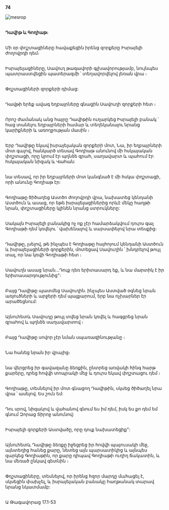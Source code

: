 **74**

![mesrop](https://volamar.ru/audio_video/foto/01/detbible/B160.BMP)

\
**Դավիթ և Գողիաթ:**

\
Մի օր փղշտացիները հավաքեցին իրենց զորքերը Իսրայելի ժողովրդի դեմ։

\
Իսրայելացիները, Սավուղ թագավորի գլխավորությամբ, նույնպես պատրաստվեցին պատերազմի ՝ տեղավորվելով լեռան վրա ։

\
Փղշտացիների զորքերի դիմաց:

\
Դավթի երեք ավագ եղբայրները գնացին Սավուղի զորքերի հետ ։

\
Որոշ ժամանակ անց հայրը Դավիթին ուղարկեց Իսրայելի բանակ ՝ հաց տանելու եղբայրների համար և տեղեկանալու նրանց կարիքների և առողջության մասին ։

\
Երբ Դավիթը եկավ իսրայելական զորքերի մոտ, Նա, իր եղբայրների մոտ գալով, հանկարծ տեսավ Գողիաթ անունով մի հսկայական փղշտացի, որը կրում էր պղնձե զրահ, սաղավարտ և պահում էր հսկայական նիզակ և Վահան:

\
նա տեսավ, որ իր եղբայրների մոտ կանգնած է մի հսկա փղշտացի, որի անունը Գողիաթ էր:

\
Գողիաթը ծիծաղեց Աստծո ժողովրդի վրա, նախատեց կենդանի Աստծուն և ասաց, որ եթե իսրայելացիներից որևէ մեկը հաղթի նրան, փղշտացիները կլինեն նրանց ստրուկները:

\
Սակայն Իսրայելի բանակից ոչ ոք չէր համարձակվում դուրս գալ Գողիաթի դեմ կռվելու ՝ վախենալով և սարսափելով նրա տեսքից։

\
Դավիթը, լսելով, թե ինչպես է Գողիաթը հայհոյում կենդանի Աստծուն և իսրայելացիների զորքերին, մոտեցավ Սավուղին ՝ խնդրելով թույլ տալ, որ նա կռվի Գողիաթի հետ ։

\
Սավուղն ասաց նրան...Դուք դեռ երիտասարդ եք, և նա մարտիկ է իր երիտասարդությունից":

\
Բայց Դավիթը պատմեց Սավուղին. ինչպես Աստված օգնեց նրան առյուծների և արջերի դեմ պայքարում, երբ նա ոչխարներ էր արածեցնում:

\
Այնուհետև Սավուղը թույլ տվեց նրան կռվել և հագցրեց նրան զրահով և պղնձե սաղավարտով ։

\
Բայց Դավիթը սովոր չէր նման սպառազինությանը ։

\
Նա հանեց նրան իր վրայից։

\
նա վերցրեց իր գավազանը ձեռքին, ընտրեց առվակի հինգ հարթ քարերը, դրեց հովվի տոպրակի մեջ և դուրս եկավ փղշտացու դեմ ։

\
Գողիաթը, տեսնելով իր մոտ գնացող Դավիթին, սկսեց ծիծաղել նրա վրա ՝ ասելով. Ես շուն եմ:

\
Դու սրով, նիզակով և վահանով գնում ես իմ դեմ, իսկ ես քո դեմ եմ գնում Զորաց Տիրոջ անունով:

\
Իսրայելի զորքերի Աստվածը, որը դուք նախատեցիք":

\
Այնուհետև Դավիթը ձեռքը իջեցրեց իր հովվի պայուսակի մեջ, այնտեղից հանեց քարը, նետեց այն պարսատիկից և այնպես զարկեց Գողիաթին, որ քարը դիպավ Գողիաթի ուղիղ ճակատին, և նա մեռած ընկավ գետնին ։

\
Փղշտացիները, տեսնելով, որ իրենց հզոր մարդը մահացել է, սկսեցին փախչել, և իսրայելական բանակը հաղթանակ տարավ նրանց նկատմամբ:

\
Ա Թագավորաց 17.1-53
